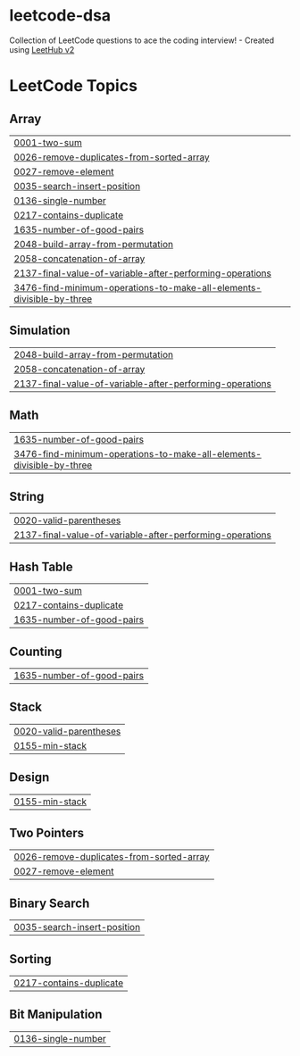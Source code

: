 # leetcode-dsa
Collection of LeetCode questions to ace the coding interview! - Created using [LeetHub v2](https://github.com/arunbhardwaj/LeetHub-2.0)

<!---LeetCode Topics Start-->
# LeetCode Topics
## Array
|  |
| ------- |
| [0001-two-sum](https://github.com/kavi-kandpal/leetcode-dsa/tree/master/0001-two-sum) |
| [0026-remove-duplicates-from-sorted-array](https://github.com/kavi-kandpal/leetcode-dsa/tree/master/0026-remove-duplicates-from-sorted-array) |
| [0027-remove-element](https://github.com/kavi-kandpal/leetcode-dsa/tree/master/0027-remove-element) |
| [0035-search-insert-position](https://github.com/kavi-kandpal/leetcode-dsa/tree/master/0035-search-insert-position) |
| [0136-single-number](https://github.com/kavi-kandpal/leetcode-dsa/tree/master/0136-single-number) |
| [0217-contains-duplicate](https://github.com/kavi-kandpal/leetcode-dsa/tree/master/0217-contains-duplicate) |
| [1635-number-of-good-pairs](https://github.com/kavi-kandpal/leetcode-dsa/tree/master/1635-number-of-good-pairs) |
| [2048-build-array-from-permutation](https://github.com/kavi-kandpal/leetcode-dsa/tree/master/2048-build-array-from-permutation) |
| [2058-concatenation-of-array](https://github.com/kavi-kandpal/leetcode-dsa/tree/master/2058-concatenation-of-array) |
| [2137-final-value-of-variable-after-performing-operations](https://github.com/kavi-kandpal/leetcode-dsa/tree/master/2137-final-value-of-variable-after-performing-operations) |
| [3476-find-minimum-operations-to-make-all-elements-divisible-by-three](https://github.com/kavi-kandpal/leetcode-dsa/tree/master/3476-find-minimum-operations-to-make-all-elements-divisible-by-three) |
## Simulation
|  |
| ------- |
| [2048-build-array-from-permutation](https://github.com/kavi-kandpal/leetcode-dsa/tree/master/2048-build-array-from-permutation) |
| [2058-concatenation-of-array](https://github.com/kavi-kandpal/leetcode-dsa/tree/master/2058-concatenation-of-array) |
| [2137-final-value-of-variable-after-performing-operations](https://github.com/kavi-kandpal/leetcode-dsa/tree/master/2137-final-value-of-variable-after-performing-operations) |
## Math
|  |
| ------- |
| [1635-number-of-good-pairs](https://github.com/kavi-kandpal/leetcode-dsa/tree/master/1635-number-of-good-pairs) |
| [3476-find-minimum-operations-to-make-all-elements-divisible-by-three](https://github.com/kavi-kandpal/leetcode-dsa/tree/master/3476-find-minimum-operations-to-make-all-elements-divisible-by-three) |
## String
|  |
| ------- |
| [0020-valid-parentheses](https://github.com/kavi-kandpal/leetcode-dsa/tree/master/0020-valid-parentheses) |
| [2137-final-value-of-variable-after-performing-operations](https://github.com/kavi-kandpal/leetcode-dsa/tree/master/2137-final-value-of-variable-after-performing-operations) |
## Hash Table
|  |
| ------- |
| [0001-two-sum](https://github.com/kavi-kandpal/leetcode-dsa/tree/master/0001-two-sum) |
| [0217-contains-duplicate](https://github.com/kavi-kandpal/leetcode-dsa/tree/master/0217-contains-duplicate) |
| [1635-number-of-good-pairs](https://github.com/kavi-kandpal/leetcode-dsa/tree/master/1635-number-of-good-pairs) |
## Counting
|  |
| ------- |
| [1635-number-of-good-pairs](https://github.com/kavi-kandpal/leetcode-dsa/tree/master/1635-number-of-good-pairs) |
## Stack
|  |
| ------- |
| [0020-valid-parentheses](https://github.com/kavi-kandpal/leetcode-dsa/tree/master/0020-valid-parentheses) |
| [0155-min-stack](https://github.com/kavi-kandpal/leetcode-dsa/tree/master/0155-min-stack) |
## Design
|  |
| ------- |
| [0155-min-stack](https://github.com/kavi-kandpal/leetcode-dsa/tree/master/0155-min-stack) |
## Two Pointers
|  |
| ------- |
| [0026-remove-duplicates-from-sorted-array](https://github.com/kavi-kandpal/leetcode-dsa/tree/master/0026-remove-duplicates-from-sorted-array) |
| [0027-remove-element](https://github.com/kavi-kandpal/leetcode-dsa/tree/master/0027-remove-element) |
## Binary Search
|  |
| ------- |
| [0035-search-insert-position](https://github.com/kavi-kandpal/leetcode-dsa/tree/master/0035-search-insert-position) |
## Sorting
|  |
| ------- |
| [0217-contains-duplicate](https://github.com/kavi-kandpal/leetcode-dsa/tree/master/0217-contains-duplicate) |
## Bit Manipulation
|  |
| ------- |
| [0136-single-number](https://github.com/kavi-kandpal/leetcode-dsa/tree/master/0136-single-number) |
<!---LeetCode Topics End-->